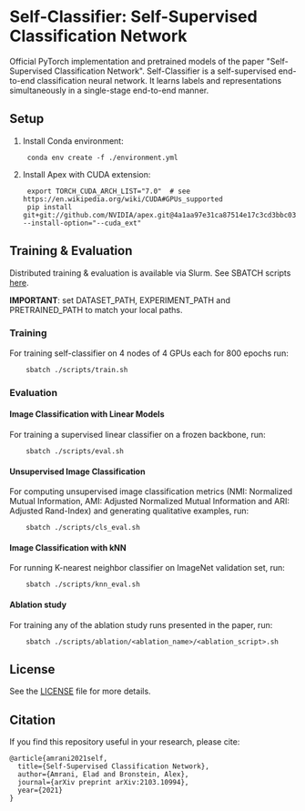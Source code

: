 # Self-Classifier: Self-Supervised Classification Network

Official PyTorch implementation and pretrained models of the paper "Self-Supervised Classification Network". Self-Classifier is a self-supervised end-to-end classification neural network. It learns labels and representations simultaneously in a single-stage end-to-end manner.

## Setup

1. Install Conda environment:

        conda env create -f ./environment.yml

2. Install Apex with CUDA extension:
 
        export TORCH_CUDA_ARCH_LIST="7.0"  # see https://en.wikipedia.org/wiki/CUDA#GPUs_supported
        pip install git+git://github.com/NVIDIA/apex.git@4a1aa97e31ca87514e17c3cd3bbc03f4204579d0 --install-option="--cuda_ext"         


## Training & Evaluation

Distributed training & evaluation is available via Slurm. See SBATCH scripts [here](./scripts). 

**IMPORTANT**: set DATASET_PATH, EXPERIMENT_PATH and PRETRAINED_PATH to match your local paths.
 

### Training

For training self-classifier on 4 nodes of 4 GPUs each for 800 epochs run:

        sbatch ./scripts/train.sh

### Evaluation

#### Image Classification with Linear Models

For training a supervised linear classifier on a frozen backbone, run:

        sbatch ./scripts/eval.sh

#### Unsupervised Image Classification

For computing unsupervised image classification metrics (NMI: Normalized Mutual Information, AMI: Adjusted Normalized Mutual Information and ARI: Adjusted Rand-Index) and generating qualitative examples, run:

        sbatch ./scripts/cls_eval.sh
        
#### Image Classification with kNN

For running K-nearest neighbor classifier on ImageNet validation set, run:

        sbatch ./scripts/knn_eval.sh

#### Ablation study

For training any of the ablation study runs presented in the paper, run:

        sbatch ./scripts/ablation/<ablation_name>/<ablation_script>.sh

## License

See the [LICENSE](./LICENSE) file for more details.

## Citation

If you find this repository useful in your research, please cite:

    @article{amrani2021self,
      title={Self-Supervised Classification Network},
      author={Amrani, Elad and Bronstein, Alex},
      journal={arXiv preprint arXiv:2103.10994},
      year={2021}
    }


